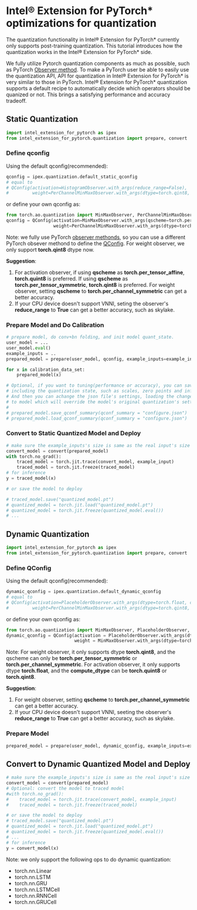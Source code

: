 Intel® Extension for PyTorch\* optimizations for quantization
=============================================================

The quantization functionality in Intel® Extension for PyTorch\* currently only supports post-training quantization. This tutorial introduces how the quantization works in the Intel® Extension for PyTorch\* side.

We fully utilize Pytorch quantization components as much as possible, such as PyTorch [Observer method](https://pytorch.org/docs/1.11/quantization-support.html#torch-quantization-observer). To make a PyTorch user be able to easily use the quantization API, API for quantization in Intel® Extension for PyTorch\* is very similar to those in PyTorch. Intel® Extension for PyTorch\* quantization supports a default recipe to automatically decide which operators should be quanized or not. This brings a satisfying performance and accuracy tradeoff.

## Static Quantization

```python
import intel_extension_for_pytorch as ipex
from intel_extension_for_pytorch.quantization import prepare, convert
```

### Define qconfig

Using the default qconfig(recommended):

```python
qconfig = ipex.quantization.default_static_qconfig
# equal to
# QConfig(activation=HistogramObserver.with_args(reduce_range=False),
#         weight=PerChannelMinMaxObserver.with_args(dtype=torch.qint8, qscheme=torch.per_channel_symmetric)) 
```

or define your own qconfig as:

```python
from torch.ao.quantization import MinMaxObserver, PerChannelMinMaxObserver, QConfig
qconfig = QConfig(activation=MinMaxObserver.with_args(qscheme=torch.per_tensor_affine, dtype=torch.quint8),
                  weight=PerChannelMinMaxObserver.with_args(dtype=torch.qint8, qscheme=torch.per_channel_symmetric))
```

Note: we fully use PyTorch [observer methonds](https://pytorch.org/docs/stable/quantization-support.html#torch-quantization-observer), so you can use a different PyTorch obsever methond to define the [QConfig](https://pytorch.org/docs/1.11/generated/torch.quantization.qconfig.QConfig.html). For weight observer, we only support **torch.qint8** dtype now.

**Suggestion**:

1. For activation observer, if using **qscheme** as **torch.per_tensor_affine**, **torch.quint8** is preferred. If using **qscheme** as **torch.per_tensor_symmetric**, **torch.qint8** is preferred. For weight observer, setting **qscheme** to **torch.per_channel_symmetric** can get a better accuracy.
2. If your CPU device doesn't support VNNI, seting the observer's **reduce_range** to **True** can get a better accuracy, such as skylake.

### Prepare Model and Do Calibration

```python
# prepare model, do conv+bn folding, and init model quant_state.
user_model = ...
user_model.eval()
example_inputs = ..
prepared_model = prepare(user_model, qconfig, example_inputs=example_inputs, inplace=False)

for x in calibration_data_set:
    prepared_model(x)

# Optional, if you want to tuning(performance or accuracy), you can save the qparams as json file which
# including the quantization state, such as scales, zero points and inference dtype.
# And then you can achange the json file's settings, loading the changed json file
# to model which will override the model's original quantization's settings.  
#  
# prepared_model.save_qconf_summary(qconf_summary = "configure.json")
# prepared_model.load_qconf_summary(qconf_summary = "configure.json")
```

### Convert to Static Quantized Model and Deploy

```python
# make sure the example_inputs's size is same as the real input's size 
convert_model = convert(prepared_model)
with torch.no_grad():
    traced_model = torch.jit.trace(convert_model, example_input)
    traced_model = torch.jit.freeze(traced_model)
# for inference 
y = traced_model(x)

# or save the model to deploy

# traced_model.save("quantized_model.pt")
# quantized_model = torch.jit.load("quantized_model.pt")
# quantized_model = torch.jit.freeze(quantized_model.eval())
# ...
```

## Dynamic Quantization

```python
import intel_extension_for_pytorch as ipex
from intel_extension_for_pytorch.quantization import prepare, convert
```

### Define QConfig

Using the default qconfig(recommended):

```python
dynamic_qconfig = ipex.quantization.default_dynamic_qconfig
# equal to 
# QConfig(activation=PlaceholderObserver.with_args(dtype=torch.float, compute_dtype=torch.quint8),
#         weight=PerChannelMinMaxObserver.with_args(dtype=torch.qint8, qscheme=torch.per_channel_symmetric))
```

or define your own qconfig as:

```python
from torch.ao.quantization import MinMaxObserver, PlaceholderObserver, QConfig
dynamic_qconfig = QConfig(activation = PlaceholderObserver.with_args(dtype=torch.float, compute_dtype=torch.quint8),
                          weight = MinMaxObserver.with_args(dtype=torch.qint8, qscheme=torch.per_tensor_symmetric))
```

Note: For weight observer, it only supports dtype **torch.qint8**, and the qscheme can only be **torch.per_tensor_symmetric** or **torch.per_channel_symmetric**. For activation observer, it only supports dtype **torch.float**, and the **compute_dtype** can be **torch.quint8** or **torch.qint8**.

**Suggestion**:

1. For weight observer, setting **qscheme** to **torch.per_channel_symmetric** can get a better accuracy.
2. If your CPU device doesn't support VNNI, seeting the observer's **reduce_range** to **True** can get a better accuracy, such as skylake.

### Prepare Model

```python
prepared_model = prepare(user_model, dynamic_qconfig, example_inputs=example_inputs)
```

## Convert to Dynamic Quantized Model and Deploy

```python
# make sure the example_inputs's size is same as the real input's size
convert_model = convert(prepared_model)
# Optional: convert the model to traced model
#with torch.no_grad():
#    traced_model = torch.jit.trace(convert_model, example_input)
#    traced_model = torch.jit.freeze(traced_model)

# or save the model to deploy
# traced_model.save("quantized_model.pt")
# quantized_model = torch.jit.load("quantized_model.pt")
# quantized_model = torch.jit.freeze(quantized_model.eval())
# ...
# for inference 
y = convert_model(x)
```

Note: we only support the following ops to do dynamic quantization:

- torch.nn.Linear
- torch.nn.LSTM
- torch.nn.GRU
- torch.nn.LSTMCell
- torch.nn.RNNCell
- torch.nn.GRUCell
